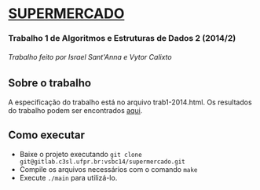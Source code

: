 # [SUPERMERCADO](http://www.inf.ufpr.br/vsbc14/www/trabalhos/mercado/)
### Trabalho 1 de Algoritmos e Estruturas de Dados 2 (2014/2)
###### Trabalho feito por Israel Sant'Anna e Vytor Calixto

## Sobre o trabalho
A especificação do trabalho está no arquivo trab1-2014.html. Os resultados do trabalho podem ser encontrados [aqui](http://www.inf.ufpr.br/vsbc14/www/trabalhos/mercado/).

## Como executar
* Baixe o projeto executando `git clone git@gitlab.c3sl.ufpr.br:vsbc14/supermercado.git`
* Compile os arquivos necessários com o comando `make`
* Execute `./main` para utilizá-lo.
